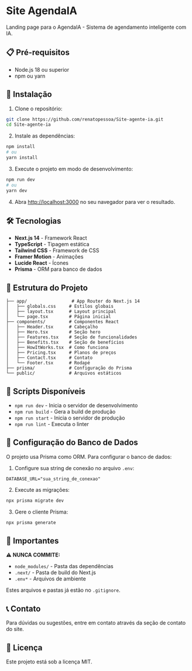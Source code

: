 # Site AgendaIA

Landing page para o AgendaIA - Sistema de agendamento inteligente com IA.

## 📋 Pré-requisitos

- Node.js 18 ou superior
- npm ou yarn

## 🚀 Instalação

1. Clone o repositório:
```bash
git clone https://github.com/renatopessoa/Site-agente-ia.git
cd Site-agente-ia
```

2. Instale as dependências:
```bash
npm install
# ou
yarn install
```

3. Execute o projeto em modo de desenvolvimento:
```bash
npm run dev
# ou
yarn dev
```

4. Abra [http://localhost:3000](http://localhost:3000) no seu navegador para ver o resultado.

## 🛠️ Tecnologias

- **Next.js 14** - Framework React
- **TypeScript** - Tipagem estática
- **Tailwind CSS** - Framework de CSS
- **Framer Motion** - Animações
- **Lucide React** - Ícones
- **Prisma** - ORM para banco de dados

## 📁 Estrutura do Projeto

```
├── app/                 # App Router do Next.js 14
│   ├── globals.css     # Estilos globais
│   ├── layout.tsx      # Layout principal
│   └── page.tsx        # Página inicial
├── components/         # Componentes React
│   ├── Header.tsx      # Cabeçalho
│   ├── Hero.tsx        # Seção hero
│   ├── Features.tsx    # Seção de funcionalidades
│   ├── Benefits.tsx    # Seção de benefícios
│   ├── HowItWorks.tsx  # Como funciona
│   ├── Pricing.tsx     # Planos de preços
│   ├── Contact.tsx     # Contato
│   └── Footer.tsx      # Rodapé
├── prisma/             # Configuração do Prisma
└── public/             # Arquivos estáticos
```

## 📝 Scripts Disponíveis

- `npm run dev` - Inicia o servidor de desenvolvimento
- `npm run build` - Gera a build de produção
- `npm run start` - Inicia o servidor de produção
- `npm run lint` - Executa o linter

## 🔧 Configuração do Banco de Dados

O projeto usa Prisma como ORM. Para configurar o banco de dados:

1. Configure sua string de conexão no arquivo `.env`:
```env
DATABASE_URL="sua_string_de_conexao"
```

2. Execute as migrações:
```bash
npx prisma migrate dev
```

3. Gere o cliente Prisma:
```bash
npx prisma generate
```

## 🚨 Importantes

⚠️ **NUNCA COMMITE:**
- `node_modules/` - Pasta das dependências
- `.next/` - Pasta de build do Next.js
- `.env*` - Arquivos de ambiente

Estes arquivos e pastas já estão no `.gitignore`.

## 📞 Contato

Para dúvidas ou sugestões, entre em contato através da seção de contato do site.

## 📄 Licença

Este projeto está sob a licença MIT.
